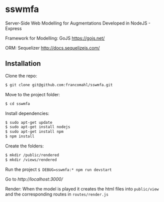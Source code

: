 # sswmfa
Server-Side Web Modelling for Augmentations
Developed in NodeJS - Express

Framework for Modelling: GoJS https://gojs.net/

ORM: Sequelizer http://docs.sequelizejs.com/

## Installation
Clone the repo:
```bash
$ git clone git@github.com:francomahl/sswmfa.git
```
Move to the project folder:
```bash
$ cd sswmfa
```
Install dependencies:
```bash
$ sudo apt-get update
$ sudo apt-get install nodejs
$ sudo apt-get install npm
$ npm install
```
Create the folders:
```bash
$ mkdir /public/rendered
$ mkdir /views/rendered
```

Run the project `$ DEBUG=sswmfa:* npm run devstart`

Go to *http://localhost:3000/*

Render: When the model is played it creates the html files into `public/view` and the corresponding
routes in `routes/render.js`

